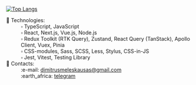 
[![Top Langs](https://github-readme-stats.vercel.app/api/top-langs/?username=MeleshkoDmitriy&layout=donut-vertical)](https://github.com/anuraghazra/github-readme-stats)


<dl>
  <dt>📌 Technologies:</dt>
  <dd>▫️ TypeScript, JavaScript</dd>
  <dd>▫️ React, Next.js, Vue.js, Node.js</dd>
  <dd>▫️ Redux Toolkit (RTK Query), Zustand, React Query (TanStack), Apollo Client, Vuex, Pinia</dd>
  <dd>▫️ CSS-modules, Sass, SCSS, Less, Stylus, CSS-in-JS</dd>
  <dd>▫️ Jest, Vitest, Testing Library</dd>
  <dt>📌 Contacts:</dt>
  <dd>:e-mail: <a href='https://www.google.com/intl/ru/gmail/about/' target='blank'>dimitrusmeleskausas@gmail.com</a></dd>
  <dd>:earth_africa: <a href='https://telegram.me/dimitrusmeleskausas' target='blank'>telegram</a></dd>
</dl>
